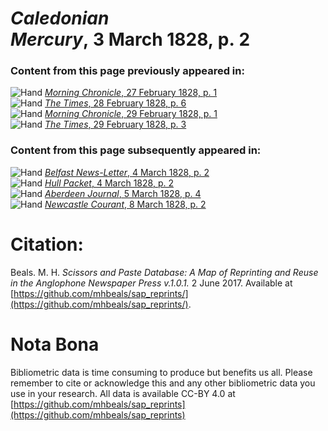# *Caledonian Mercury*, 3 March 1828, p. 2  
  
### Content from this page previously appeared in:  
![Hand](http://scissorsandpaste.net/wp-content/uploads/2017/06/smallhandpointer.png) [*Morning Chronicle*, 27 February 1828, p. 1](https://mhbeals.github.io/sap_html/Morning-Chronicle/Morning-Chronicle-27-February-1828-p-1)  
![Hand](http://scissorsandpaste.net/wp-content/uploads/2017/06/smallhandpointer.png) [*The Times*, 28 February 1828, p. 6](https://mhbeals.github.io/sap_html/The-Times/The-Times-28-February-1828-p-6)  
![Hand](http://scissorsandpaste.net/wp-content/uploads/2017/06/smallhandpointer.png) [*Morning Chronicle*, 29 February 1828, p. 1](https://mhbeals.github.io/sap_html/Morning-Chronicle/Morning-Chronicle-29-February-1828-p-1)  
![Hand](http://scissorsandpaste.net/wp-content/uploads/2017/06/smallhandpointer.png) [*The Times*, 29 February 1828, p. 3](https://mhbeals.github.io/sap_html/The-Times/The-Times-29-February-1828-p-3)  
  
### Content from this page subsequently appeared in:  
![Hand](http://scissorsandpaste.net/wp-content/uploads/2017/06/smallhandpointer.png) [*Belfast News-Letter*, 4 March 1828, p. 2](https://mhbeals.github.io/sap_html/Belfast-News-Letter/Belfast-News-Letter-4-March-1828-p-2)  
![Hand](http://scissorsandpaste.net/wp-content/uploads/2017/06/smallhandpointer.png) [*Hull Packet*, 4 March 1828, p. 2](https://mhbeals.github.io/sap_html/Hull-Packet/Hull-Packet-4-March-1828-p-2)  
![Hand](http://scissorsandpaste.net/wp-content/uploads/2017/06/smallhandpointer.png) [*Aberdeen Journal*, 5 March 1828, p. 4](https://mhbeals.github.io/sap_html/Aberdeen-Journal/Aberdeen-Journal-5-March-1828-p-4)  
![Hand](http://scissorsandpaste.net/wp-content/uploads/2017/06/smallhandpointer.png) [*Newcastle Courant*, 8 March 1828, p. 2](https://mhbeals.github.io/sap_html/Newcastle-Courant/Newcastle-Courant-8-March-1828-p-2)  


# Citation: 

Beals. M. H. *Scissors and Paste Database: A Map of Reprinting and Reuse in the Anglophone Newspaper Press v.1.0.1.* 2 June 2017. Available at [https://github.com/mhbeals/sap_reprints/](https://github.com/mhbeals/sap_reprints/). 

# Nota Bona

Bibliometric data is time consuming to produce but benefits us all. Please remember to cite or acknowledge this and any other bibliometric data you use in your research. All data is available CC-BY 4.0 at [https://github.com/mhbeals/sap_reprints](https://github.com/mhbeals/sap_reprints)
